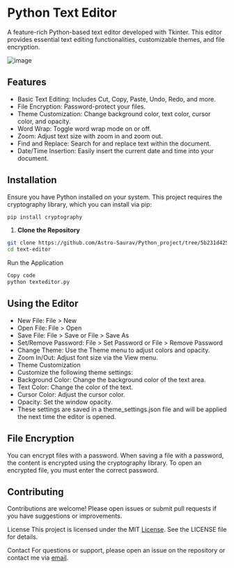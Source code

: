 # Python Text Editor

A feature-rich Python-based text editor developed with Tkinter. This editor provides essential text editing functionalities, customizable themes, and file encryption.

![image](https://github.com/user-attachments/assets/0769aac9-5b49-449f-bf60-72549fb9ade1)

## Features

-  Basic Text Editing: Includes Cut, Copy, Paste, Undo, Redo, and more.
-  File Encryption: Password-protect your files.
-  Theme Customization: Change background color, text color, cursor color, and opacity.
-  Word Wrap: Toggle word wrap mode on or off.
-  Zoom: Adjust text size with zoom in and zoom out.
-  Find and Replace: Search for and replace text within the document.
-  Date/Time Insertion: Easily insert the current date and time into your document.

## Installation
Ensure you have Python installed on your system. This project requires the cryptography library, which you can install via pip:

```bash 
pip install cryptography
```
1. **Clone the Repository**
```bash
git clone https://github.com/Astro-Saurav/Python_project/tree/5b231d4254b2d0a96c5b840432e3082cb0bd2c0e/text-editor
cd text-editor
```
Run the Application

```bash
Copy code
python texteditor.py
```

## Using the Editor

-  New File: File > New
-  Open File: File > Open
-  Save File: File > Save or File > Save As
-  Set/Remove Password: File > Set Password or File > Remove Password
-  Change Theme: Use the Theme menu to adjust colors and opacity.
-  Zoom In/Out: Adjust font size via the View menu.
-  Theme Customization
-  Customize the following theme settings:
-  Background Color: Change the background color of the text area.
-  Text Color: Change the color of the text.
-  Cursor Color: Adjust the cursor color.
-  Opacity: Set the window opacity.
-  These settings are saved in a theme_settings.json file and will be applied the next time the editor is opened.

## File Encryption
You can encrypt files with a password. When saving a file with a password, the content is encrypted using the cryptography library. To open an encrypted file, you must enter the correct password.

## Contributing
Contributions are welcome! Please open issues or submit pull requests if you have suggestions or improvements.

License
This project is licensed under the MIT [License](https://github.com/Astro-Saurav/Python_project/blob/bfa6151f1ee8ad34db80a5ef62855c0aa9c8f519/text-editor/License). See the LICENSE file for details.

Contact
For questions or support, please open an issue on the repository or contact me via [email](0501saurav@gmail.com).

